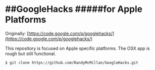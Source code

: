 ##GoogleHacks
#####for Apple Platforms
===========

Originally:
[https://code.google.com/p/googlehacks/](https://code.google.com/p/googlehacks/)

This repository is focused on Apple specific platforms. The OSX app is rough but still functional.

	$ git clone https://github.com/RandyMcMillan/GoogleHacks.git